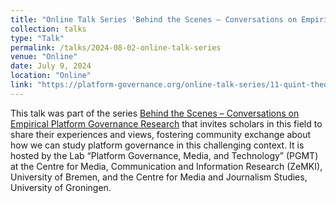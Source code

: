 ```yaml
---
title: "Online Talk Series 'Behind the Scenes – Conversations on Empirical Platform Governance Research'"
collection: talks
type: "Talk"
permalink: /talks/2024-08-02-online-talk-series
venue: "Online"
date: July 9, 2024
location: "Online"
link: "https://platform-governance.org/online-talk-series/11-quint-theocharis-does-the-community-understand-the-community-guidelines/"
---
```



This talk was part of the series [Behind the Scenes – Conversations on Empirical Platform Governance Research]([](https://platform-governance.org/online-talk-series/)) that invites scholars in this field to share their experiences and views, fostering  community exchange about how we can study platform governance in this challenging context. It is hosted by the Lab “Platform Governance, Media, and Technology” (PGMT) at the Centre for Media, Communication and Information Research (ZeMKI), University of Bremen, and the Centre for Media and Journalism Studies, University of Groningen.
